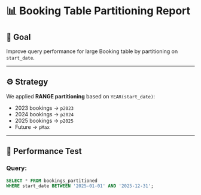 # 📊 Booking Table Partitioning Report

## 🎯 Goal
Improve query performance for large Booking table by partitioning on `start_date`.

---

## ⚙️ Strategy
We applied **RANGE partitioning** based on `YEAR(start_date)`:
- 2023 bookings → `p2023`
- 2024 bookings → `p2024`
- 2025 bookings → `p2025`
- Future → `pMax`

---

## 🧪 Performance Test

### Query:
```sql
SELECT * FROM bookings_partitioned
WHERE start_date BETWEEN '2025-01-01' AND '2025-12-31';
